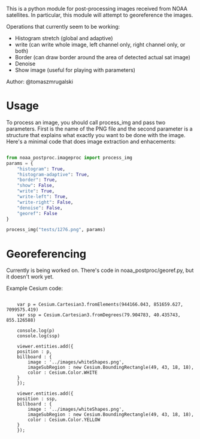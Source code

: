 This is a python module for post-processing images received from NOAA satellites. In particular, this
module will attempt to georeference the images.

Operations that currently seem to be working:

* Histogram stretch (global and adaptive)
* write (can write whole image, left channel only, right channel only, or both)
* Border (can draw border around the area of detected actual sat image)
* Denoise
* Show image (useful for playing with parameters)

Author: @tomaszmrugalski

# Usage

To process an image, you should call process_img and pass two parameters. First is the name
of the PNG file and the second parameter is a structure that explains what exactly you want
to be done with the image. Here's a minimal code that does image extraction and enhacements:

```python

from noaa_postproc.imageproc import process_img
params = {
    "histogram": True,
    "histogram-adaptive": True,
    "border": True,
    "show": False,
    "write": True,
    "write-left": True,
    "write-right": False,
    "denoise": False,
    "georef": False
}

process_img("tests/1276.png", params)
```

# Georeferencing

Currently is being worked on. There's code in noaa_postproc/georef.py, but it doesn't work yet.


Example Cesium code:

```

    var p = Cesium.Cartesian3.fromElements(944166.043, 851659.627, 7099575.419)
    var ssp = Cesium.Cartesian3.fromDegrees(79.904783, 40.435743, 855.126588)

    console.log(p)
    console.log(ssp)

    viewer.entities.add({
    position : p,
    billboard : {
        image : '../images/whiteShapes.png',
        imageSubRegion : new Cesium.BoundingRectangle(49, 43, 18, 18),
        color : Cesium.Color.WHITE
    }
    });

    viewer.entities.add({
    position : ssp,
    billboard : {
        image : '../images/whiteShapes.png',
        imageSubRegion : new Cesium.BoundingRectangle(49, 43, 18, 18),
        color : Cesium.Color.YELLOW
    }
    });

```
